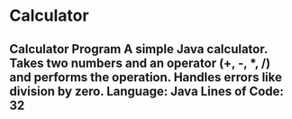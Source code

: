 # Calculator
## Calculator Program  A simple Java calculator. Takes two numbers and an operator (+, -, *, /) and performs the operation. Handles errors like division by zero.  **Language:** Java   **Lines of Code:** 32
